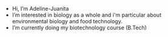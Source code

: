 - Hi, I’m Adeline-Juanita
- I’m interested in biology as a whole and i'm particular about environmental biology and food technology.
- I’m currently doing my biotechnology course (B.Tech)


<!---
Adeline-Juanita/Adeline-Juanita is a ✨ special ✨ repository because its `README.md` (this file) appears on your GitHub profile.
You can click the Preview link to take a look at your changes.
--->
